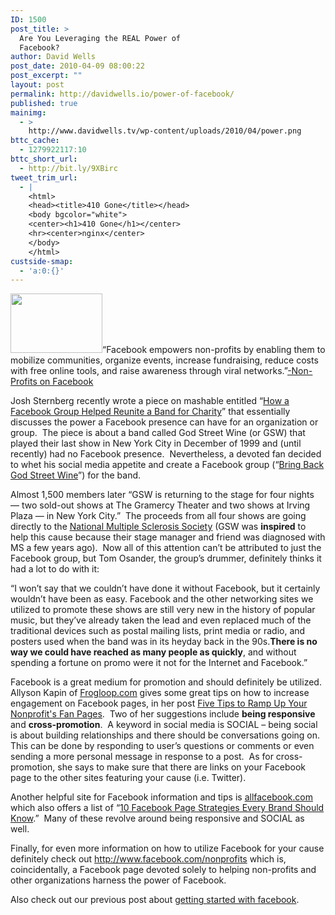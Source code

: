 ```yaml
---
ID: 1500
post_title: >
  Are You Leveraging the REAL Power of
  Facebook?
author: David Wells
post_date: 2010-04-09 08:00:22
post_excerpt: ""
layout: post
permalink: http://davidwells.io/power-of-facebook/
published: true
mainimg:
  - >
    http://www.davidwells.tv/wp-content/uploads/2010/04/power.png
bttc_cache:
  - 1279922117:10
bttc_short_url:
  - http://bit.ly/9XBirc
tweet_trim_url:
  - |
    <html>
    <head><title>410 Gone</title></head>
    <body bgcolor="white">
    <center><h1>410 Gone</h1></center>
    <hr><center>nginx</center>
    </body>
    </html>
custside-smap:
  - 'a:0:{}'
---
```

<a href="http://www.davidwells.tv/wp-content/uploads/2010/04/facebook1.png"><img class="alignleft size-full wp-image-1501" title="facebook" src="http://www.davidwells.tv/wp-content/uploads/2010/04/facebook1.png" alt="" width="147" height="95" /></a>“Facebook empowers non-profits by enabling them to mobilize communities, organize events, increase fundraising, reduce costs with free online tools, and raise awareness through viral networks.”<a href="http://www.facebook.com/nonprofits#!/nonprofits?v=wall" target="_blank"><span style="text-decoration: underline;">-Non-Profits on Facebook</span></a>

Josh Sternberg recently wrote a piece on mashable entitled “<a href="http://mashable.com/2010/04/03/facebook-group-reunite-band/">How a Facebook Group Helped Reunite a Band for Charity</a>” that essentially discusses the power a Facebook presence can have for an organization or group.  The piece is about a band called God Street Wine (or GSW) that played their last show in New York City in December of 1999 and (until recently) had no Facebook presence.  Nevertheless, a devoted fan decided to whet his social media appetite and create a Facebook group (“<a href="http://www.facebook.com/?ref=home#!/group.php?v=wall&amp;ref=search&amp;gid=24207436041" target="_blank"><span style="text-decoration: underline;">Bring Back God Street Wine</span></a>”) for the band.
<!--more-->
Almost 1,500 members later “GSW is returning to the stage for four nights — two sold-out shows at The Gramercy Theater and two shows at Irving Plaza — in New York City.”  The proceeds from all four shows are going directly to the <a href="http://www.mymsteam.com/" target="_blank"><span style="text-decoration: underline;">National Multiple Sclerosis Society</span></a> (GSW was <strong>inspired</strong> to help this cause because their stage manager and friend was diagnosed with MS a few years ago).  Now all of this attention can’t be attributed to just the Facebook group, but Tom Osander, the group’s drummer, definitely thinks it had a lot to do with it:

“I won’t say that we couldn’t have done it without Facebook, but it certainly wouldn’t have been as easy. Facebook and the other networking sites we utilized to promote these shows are still very new in the history of popular music, but they’ve already taken the lead and even replaced much of the traditional devices such as postal mailing lists, print media or radio, and posters used when the band was in its heyday back in the 90s.<strong>There is no way we could have reached as many people as quickly</strong>, and without spending a fortune on promo were it not for the Internet and Facebook.”

Facebook is a great medium for promotion and should definitely be utilized.  Allyson Kapin of <a href="http://www.frogloop.com/care2blog/2009/8/11/five-tips-to-ramp-up-your-nonprofits-fan-pages.html" target="_blank"><span style="text-decoration: underline;">Frogloop.com</span></a> gives some great tips on how to increase engagement on Facebook pages, in her post <a href="http://www.frogloop.com/care2blog/2009/8/11/five-tips-to-ramp-up-your-nonprofits-fan-pages.html">Five Tips to Ramp Up Your Nonprofit's Fan Pages</a>.  Two of her suggestions include <strong>being responsive</strong> and <strong>cross-promotion</strong>.  A keyword in social media is SOCIAL – being social is about building relationships and there should be conversations going on.  This can be done by responding to user’s questions or comments or even sending a more personal message in response to a post.  As for cross-promotion, she says to make sure that there are links on your Facebook page to the other sites featuring your cause (i.e. Twitter).

Another helpful site for Facebook information and tips is <a href="http://allfacebook.com/" target="_blank">allfacebook.com</a> which also offers a list of “<a href="http://www.allfacebook.com/2009/03/facebook-page-strategy/">10 Facebook Page Strategies Every Brand Should Know</a>.”  Many of these revolve around being responsive and SOCIAL as well.

Finally, for even more information on how to utilize Facebook for your cause definitely check out <a href="http://www.facebook.com/nonprofits" target="_blank"><span style="text-decoration: underline;">http://www.facebook.com/nonprofits</span></a> which is, coincidentally, a Facebook page devoted solely to helping non-profits and other organizations harness the power of Facebook.

Also check out our previous post about <a href="http://www.socializeyourcause.org/facebook-at-face-value/blog/">getting started with facebook</a>.